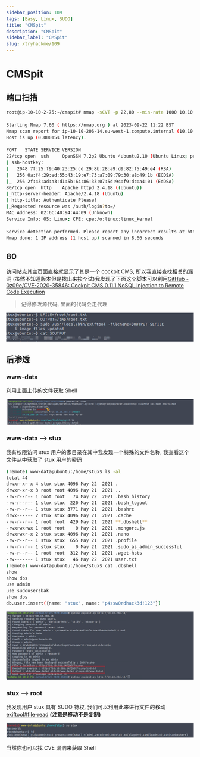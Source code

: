 ```yaml
---
sidebar_position: 109
tags: [Easy, Linux, SUDO]
title: "CMSpit"
description: "CMSpit"
sidebar_label: "CMSpit"
slug: /tryhackme/109
---
```


# CMSpit

## 端口扫描

```bash
root@ip-10-10-2-75:~/cmspit# nmap -sCVT -p 22,80 --min-rate 1000 10.10.206.14

Starting Nmap 7.60 ( https://nmap.org ) at 2023-09-22 11:22 BST
Nmap scan report for ip-10-10-206-14.eu-west-1.compute.internal (10.10.206.14)
Host is up (0.00015s latency).

PORT   STATE SERVICE VERSION
22/tcp open  ssh     OpenSSH 7.2p2 Ubuntu 4ubuntu2.10 (Ubuntu Linux; protocol 2.0)
| ssh-hostkey: 
|   2048 7f:25:f9:40:23:25:cd:29:8b:28:a9:d9:82:f5:49:e4 (RSA)
|   256 0a:f4:29:ed:55:43:19:e7:73:a7:09:79:30:a8:49:1b (ECDSA)
|_  256 2f:43:ad:a3:d1:5b:64:86:33:07:5d:94:f9:dc:a4:01 (EdDSA)
80/tcp open  http    Apache httpd 2.4.18 ((Ubuntu))
|_http-server-header: Apache/2.4.18 (Ubuntu)
| http-title: Authenticate Please!
|_Requested resource was /auth/login?to=/
MAC Address: 02:6C:40:94:A4:09 (Unknown)
Service Info: OS: Linux; CPE: cpe:/o:linux:linux_kernel

Service detection performed. Please report any incorrect results at https://nmap.org/submit/ .
Nmap done: 1 IP address (1 host up) scanned in 8.66 seconds
```

## 80

访问站点其主页面直接就显示了其是一个 cockpit CMS, 所以我直接查找相关的漏洞 (虽然不知道版本但是找出来挨个试)我发现了下面这个脚本可以利用[GitHub - 0z09e/CVE-2020-35846: Cockpit CMS 0.11.1 NoSQL Injection to Remote Code Execution](https://github.com/0z09e/CVE-2020-35846/tree/main)

> 记得修改源代码, 里面的代码会走代理

![Untitled](https://raw.githubusercontent.com/Guardian-JTZ/Image/main/img/20240709-132729.png)

## 后渗透

### www-data

利用上面上传的文件获取 Shell

![Untitled](https://raw.githubusercontent.com/Guardian-JTZ/Image/main/img/20240709-132729-1.png)

### www-data —> stux

我有权限访问 stux 用户的家目录在其中我发现一个特殊的文件名称, 我查看这个文件从中获取了 stux 用户的密码

```bash
(remote) www-data@ubuntu:/home/stux$ ls -al
total 44
drwxr-xr-x 4 stux stux 4096 May 22  2021 .
drwxr-xr-x 3 root root 4096 May 21  2021 ..
-rw-r--r-- 1 root root   74 May 22  2021 .bash_history
-rw-r--r-- 1 stux stux  220 May 21  2021 .bash_logout
-rw-r--r-- 1 stux stux 3771 May 21  2021 .bashrc
drwx------ 2 stux stux 4096 May 21  2021 .cache
-rw-r--r-- 1 root root  429 May 21  2021 **.dbshell**
-rwxrwxrwx 1 root root    0 May 21  2021 .mongorc.js
drwxrwxr-x 2 stux stux 4096 May 21  2021 .nano
-rw-r--r-- 1 stux stux  655 May 21  2021 .profile
-rw-r--r-- 1 stux stux    0 May 21  2021 .sudo_as_admin_successful
-rw-r--r-- 1 root root  312 May 21  2021 .wget-hsts
-rw------- 1 stux stux   46 May 22  2021 user.txt
(remote) www-data@ubuntu:/home/stux$ cat .dbshell
show
show dbs
use admin
use sudousersbak
show dbs
db.user.insert({name: "stux", name: "p4ssw0rdhack3d!123"})
```

![Untitled](https://raw.githubusercontent.com/Guardian-JTZ/Image/main/img/20240709-132729-2.png)

### stux —> root

我发现用户 stux 具有 SUDO 特权, 我们可以利用此来进行文件的移动 [exiftool#file-read](https://gtfobins.github.io/gtfobins/exiftool/#file-read) **(注意是移动不是复制)** 

![Untitled](https://raw.githubusercontent.com/Guardian-JTZ/Image/main/img/20240709-132729-3.png)

当然你也可以找 CVE 漏洞来获取 Shell